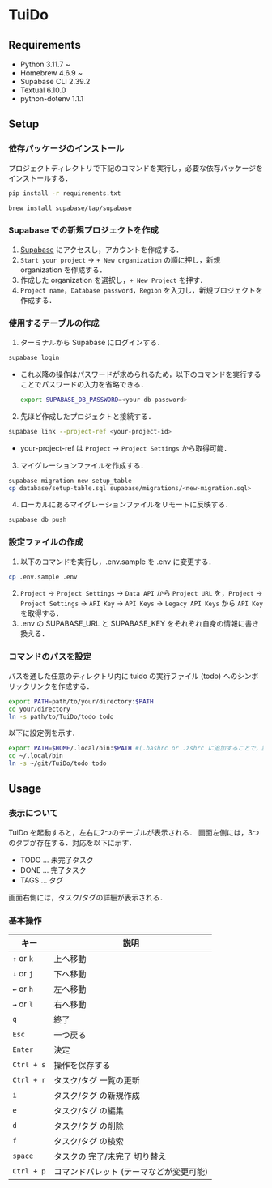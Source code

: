 # TuiDo

## Requirements
- Python 3.11.7 ~
- Homebrew 4.6.9 ~
- Supabase CLI 2.39.2
- Textual 6.10.0
- python-dotenv 1.1.1

## Setup
### 依存パッケージのインストール

プロジェクトディレクトリで下記のコマンドを実行し，必要な依存パッケージをインストールする．
``` bash
pip install -r requirements.txt
```
``` bash
brew install supabase/tap/supabase
```

### Supabase での新規プロジェクトを作成
1. [Supabase](https://supabase.com/) にアクセスし，アカウントを作成する．
2. `Start your project` -> `+ New organization` の順に押し，新規 organization を作成する．
3. 作成した organization を選択し，`+ New Project` を押す．
4. `Project name`，`Database password`，`Region` を入力し，新規プロジェクトを作成する．

### 使用するテーブルの作成
1. ターミナルから Supabase にログインする．
``` bash
supabase login
```
- これ以降の操作はパスワードが求められるため，以下のコマンドを実行することでパスワードの入力を省略できる．
    ``` bash
    export SUPABASE_DB_PASSWORD=<your-db-password>
    ```

2. 先ほど作成したプロジェクトと接続する．
``` bash
supabase link --project-ref <your-project-id>
```
- your-project-ref は `Project` -> `Project Settings` から取得可能．

3. マイグレーションファイルを作成する．
``` bash
supabase migration new setup_table
cp database/setup-table.sql supabase/migrations/<new-migration.sql>
```
4. ローカルにあるマイグレーションファイルをリモートに反映する．
``` bash
supabase db push
```

### 設定ファイルの作成
1.  以下のコマンドを実行し，.env.sample を .env に変更する．
``` bash
cp .env.sample .env
```
2. `Project` -> `Project Settings` -> `Data API` から `Project URL` を，`Project` -> `Project Settings` -> `API Key` -> `API Keys` -> `Legacy API Keys` から `API Key` を取得する．
3. .env の SUPABASE_URL と SUPABASE_KEY をそれぞれ自身の情報に書き換える．

### コマンドのパスを設定

パスを通した任意のディレクトリ内に tuido の実行ファイル (todo) へのシンボリックリンクを作成する．

``` bash
export PATH=path/to/your/directory:$PATH
cd your/directory
ln -s path/to/TuiDo/todo todo
```
以下に設定例を示す．

``` bash
export PATH=$HOME/.local/bin:$PATH #(.bashrc or .zshrc に追加することで，設定を永続化)
cd ~/.local/bin
ln -s ~/git/TuiDo/todo todo
```

## Usage
### 表示について
TuiDo を起動すると，左右に2つのテーブルが表示される．
画面左側には，3つのタブが存在する．対応を以下に示す．
- TODO … 未完了タスク
- DONE … 完了タスク
- TAGS … タグ

画面右側には，タスク/タグの詳細が表示される．

### 基本操作
|キー|説明|
|---|---|
|`↑` or `k`|上へ移動|
|`↓` or `j`|下へ移動|
|`←` or `h`|左へ移動|
|`→` or `l`|右へ移動|
|`q`|終了|
|`Esc`|一つ戻る|
|`Enter`|決定|
|`Ctrl + s`|操作を保存する|
|`Ctrl + r`|タスク/タグ 一覧の更新|
|`i`|タスク/タグ の新規作成|
|`e`|タスク/タグ の編集|
|`d`|タスク/タグ の削除|
|`f`|タスク/タグ の検索|
|`space`|タスクの 完了/未完了 切り替え|
|`Ctrl + p`|コマンドパレット (テーマなどが変更可能)|
